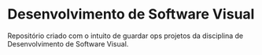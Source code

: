 # Desenvolvimento de Software Visual
Repositório criado com o intuito de guardar ops projetos da disciplina de Desenvolvimento de Software Visual.
